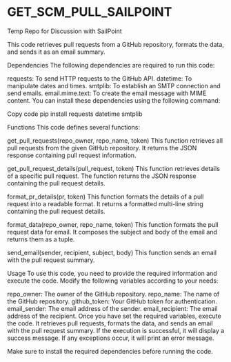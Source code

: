 # GET_SCM_PULL_SAILPOINT
Temp Repo for Discussion with SailPoint

This code retrieves pull requests from a GitHub repository, formats the data, and sends it as an email summary.

Dependencies
The following dependencies are required to run this code:

requests: To send HTTP requests to the GitHub API.
datetime: To manipulate dates and times.
smtplib: To establish an SMTP connection and send emails.
email.mime.text: To create the email message with MIME content.
You can install these dependencies using the following command:

Copy code
pip install requests datetime smtplib


Functions
This code defines several functions:

get_pull_requests(repo_owner, repo_name, token)
This function retrieves all pull requests from the given GitHub repository. It returns the JSON response containing pull request information.

get_pull_request_details(pull_request, token)
This function retrieves details of a specific pull request. The function returns the JSON response containing the pull request details.

format_pr_details(pr, token)
This function formats the details of a pull request into a readable format. It returns a formatted multi-line string containing the pull request details.

format_data(repo_owner, repo_name, token)
This function formats the pull request data for email. It composes the subject and body of the email and returns them as a tuple.

send_email(sender, recipient, subject, body)
This function sends an email with the pull request summary. 

Usage
To use this code, you need to provide the required information and execute the code. Modify the following variables according to your needs:

repo_owner: The owner of the GitHub repository.
repo_name: The name of the GitHub repository.
github_token: Your GitHub token for authentication.
email_sender: The email address of the sender.
email_recipient: The email address of the recipient.
Once you have set the required variables, execute the code. It retrieves pull requests, formats the data, and sends an email with the pull request summary. If the execution is successful, it will display a success message. If any exceptions occur, it will print an error message.

Make sure to install the required dependencies before running the code.